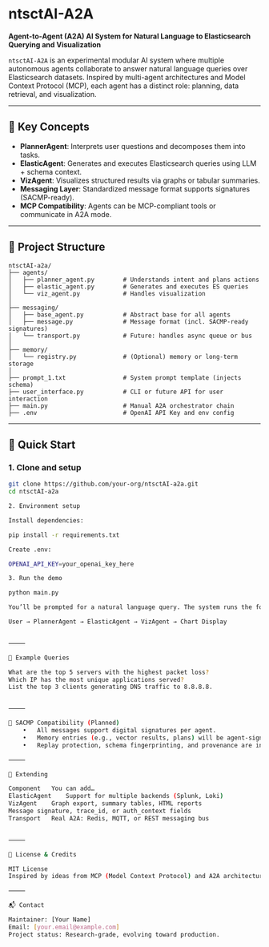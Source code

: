 # ntsctAI-A2A

**Agent-to-Agent (A2A) AI System for Natural Language to Elasticsearch Querying and Visualization**

`ntsctAI-A2A` is an experimental modular AI system where multiple autonomous agents collaborate to answer natural language queries over Elasticsearch datasets. Inspired by multi-agent architectures and Model Context Protocol (MCP), each agent has a distinct role: planning, data retrieval, and visualization.

---

## 🧠 Key Concepts

- **PlannerAgent**: Interprets user questions and decomposes them into tasks.
- **ElasticAgent**: Generates and executes Elasticsearch queries using LLM + schema context.
- **VizAgent**: Visualizes structured results via graphs or tabular summaries.
- **Messaging Layer**: Standardized message format supports signatures (SACMP-ready).
- **MCP Compatibility**: Agents can be MCP-compliant tools or communicate in A2A mode.

---

## 📂 Project Structure
```text
ntsctAI-a2a/
├── agents/
│   ├── planner_agent.py        # Understands intent and plans actions
│   ├── elastic_agent.py        # Generates and executes ES queries
│   └── viz_agent.py            # Handles visualization
│
├── messaging/
│   ├── base_agent.py           # Abstract base for all agents
│   ├── message.py              # Message format (incl. SACMP-ready signatures)
│   └── transport.py            # Future: handles async queue or bus
│
├── memory/
│   └── registry.py             # (Optional) memory or long-term storage
│
├── prompt_1.txt                # System prompt template (injects schema)
├── user_interface.py           # CLI or future API for user interaction
├── main.py                     # Manual A2A orchestrator chain
├── .env                        # OpenAI API Key and env config
```
---

## 🚀 Quick Start

### 1. Clone and setup

```bash
git clone https://github.com/your-org/ntsctAI-a2a.git
cd ntsctAI-a2a

2. Environment setup

Install dependencies:

pip install -r requirements.txt

Create .env:

OPENAI_API_KEY=your_openai_key_here

3. Run the demo

python main.py

You’ll be prompted for a natural language query. The system runs the following chain:

User → PlannerAgent → ElasticAgent → VizAgent → Chart Display


⸻

🧩 Example Queries

What are the top 5 servers with the highest packet loss?
Which IP has the most unique applications served?
List the top 3 clients generating DNS traffic to 8.8.8.8.


⸻

🔐 SACMP Compatibility (Planned)
	•	All messages support digital signatures per agent.
	•	Memory entries (e.g., vector results, plans) will be agent-signed.
	•	Replay protection, schema fingerprinting, and provenance are in scope.

⸻

🧱 Extending

Component	You can add…
ElasticAgent	Support for multiple backends (Splunk, Loki)
VizAgent	Graph export, summary tables, HTML reports
Message	signature, trace_id, or auth_context fields
Transport	Real A2A: Redis, MQTT, or REST messaging bus


⸻

🤝 License & Credits

MIT License
Inspired by ideas from MCP (Model Context Protocol) and A2A architectures.

⸻

📬 Contact

Maintainer: [Your Name]
Email: [your.email@example.com]
Project status: Research-grade, evolving toward production.

